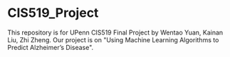 # CIS519_Project 
This repository is for UPenn CIS519 Final Project by Wentao Yuan, Kainan Liu, Zhi Zheng. 
Our project is on "Using Machine Learning Algorithms to Predict Alzheimer’s Disease".
